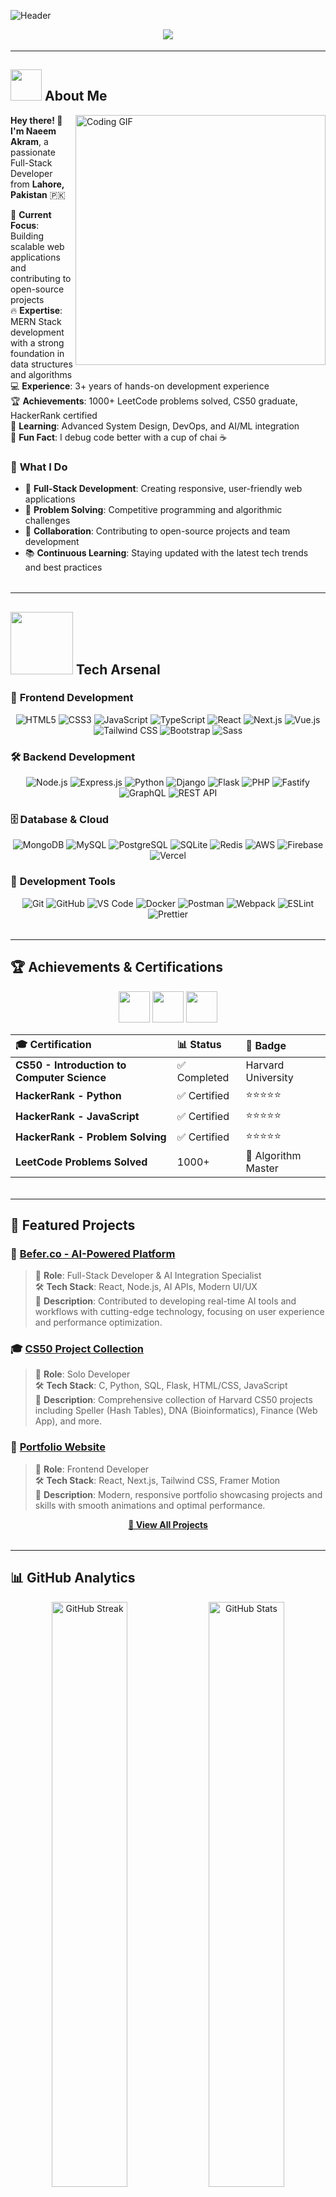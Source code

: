 ![Header](https://capsule-render.vercel.app/api?type=waving&color=0:FF6B6B,50:4ECDC4,100:45B7D1&height=300&section=header&text=Naeem%20Akram&fontSize=60&fontAlignY=35&fontColor=ffffff&animation=fadeIn&desc=Full-Stack%20Developer%20%7C%20Problem%20Solver%20%7C%20Tech%20Enthusiast&descAlignY=55&descAlign=50)

<div align="center">
  <img src="https://readme-typing-svg.demolab.com?font=Fira+Code&weight=600&size=28&duration=3000&pause=1000&color=4ECDC4&center=true&vCenter=true&width=700&height=100&lines=🚀+Full-Stack+MERN+Developer;🧠+1000%2B+LeetCode+Problems+Solved;🎓+CS50+Graduate+%7C+HackerRank+Certified;💡+AI+%26+Machine+Learning+Enthusiast;🌟+Open+Source+Contributor;⚡+Building+the+Future+with+Code" />
</div>

<div align="center">
  <img src="https://user-images.githubusercontent.com/74038190/213910845-af37a709-8995-40d6-be59-b9e5b398dd11.gif" width="900" height="4">
</div>

---

## <img src="https://user-images.githubusercontent.com/74038190/213844263-a8897a51-32f4-4b3b-b5c2-e1528b89f6f3.png" width="50px" /> **About Me**

<img align="right" alt="Coding GIF" width="400" src="https://user-images.githubusercontent.com/74038190/229223263-cf2e4b07-2615-4f87-9c38-e37600f8381a.gif">

**Hey there! 👋 I'm Naeem Akram**, a passionate Full-Stack Developer from **Lahore, Pakistan** 🇵🇰

🎯 **Current Focus**: Building scalable web applications and contributing to open-source projects  
🔥 **Expertise**: MERN Stack development with a strong foundation in data structures and algorithms  
💻 **Experience**: 3+ years of hands-on development experience  
🏆 **Achievements**: 1000+ LeetCode problems solved, CS50 graduate, HackerRank certified  
🌱 **Learning**: Advanced System Design, DevOps, and AI/ML integration  
🎪 **Fun Fact**: I debug code better with a cup of chai ☕  

### 🎯 **What I Do**
- 🔧 **Full-Stack Development**: Creating responsive, user-friendly web applications
- 🧩 **Problem Solving**: Competitive programming and algorithmic challenges
- 🤝 **Collaboration**: Contributing to open-source projects and team development
- 📚 **Continuous Learning**: Staying updated with the latest tech trends and best practices

<div align="center">
  <img src="https://user-images.githubusercontent.com/74038190/213910845-af37a709-8995-40d6-be59-b9e5b398dd11.gif" width="900" height="4">
</div>

---

## <img src="https://user-images.githubusercontent.com/74038190/212257467-871d32b7-e401-42e8-a166-fcfd7baa4c6b.gif" width="100"> **Tech Arsenal**

### 🎨 **Frontend Development**
<div align="center">
  
![HTML5](https://img.shields.io/badge/HTML5-E34F26?style=for-the-badge&logo=html5&logoColor=white)
![CSS3](https://img.shields.io/badge/CSS3-1572B6?style=for-the-badge&logo=css3&logoColor=white)
![JavaScript](https://img.shields.io/badge/JavaScript-F7DF1E?style=for-the-badge&logo=javascript&logoColor=black)
![TypeScript](https://img.shields.io/badge/TypeScript-007ACC?style=for-the-badge&logo=typescript&logoColor=white)
![React](https://img.shields.io/badge/React-20232A?style=for-the-badge&logo=react&logoColor=61DAFB)
![Next.js](https://img.shields.io/badge/Next.js-000000?style=for-the-badge&logo=next.js&logoColor=white)
![Vue.js](https://img.shields.io/badge/Vue.js-35495E?style=for-the-badge&logo=vue.js&logoColor=4FC08D)
![Tailwind CSS](https://img.shields.io/badge/Tailwind_CSS-38B2AC?style=for-the-badge&logo=tailwind-css&logoColor=white)
![Bootstrap](https://img.shields.io/badge/Bootstrap-563D7C?style=for-the-badge&logo=bootstrap&logoColor=white)
![Sass](https://img.shields.io/badge/Sass-CC6699?style=for-the-badge&logo=sass&logoColor=white)

</div>

### 🛠️ **Backend Development**
<div align="center">
  
![Node.js](https://img.shields.io/badge/Node.js-43853D?style=for-the-badge&logo=node.js&logoColor=white)
![Express.js](https://img.shields.io/badge/Express.js-404D59?style=for-the-badge&logo=express&logoColor=white)
![Python](https://img.shields.io/badge/Python-3776AB?style=for-the-badge&logo=python&logoColor=white)
![Django](https://img.shields.io/badge/Django-092E20?style=for-the-badge&logo=django&logoColor=white)
![Flask](https://img.shields.io/badge/Flask-000000?style=for-the-badge&logo=flask&logoColor=white)
![PHP](https://img.shields.io/badge/PHP-777BB4?style=for-the-badge&logo=php&logoColor=white)
![Fastify](https://img.shields.io/badge/Fastify-000000?style=for-the-badge&logo=fastify&logoColor=white)
![GraphQL](https://img.shields.io/badge/GraphQL-E10098?style=for-the-badge&logo=graphql&logoColor=white)
![REST API](https://img.shields.io/badge/REST_API-25D366?style=for-the-badge&logo=rest&logoColor=white)

</div>

### 🗄️ **Database & Cloud**
<div align="center">
  
![MongoDB](https://img.shields.io/badge/MongoDB-4EA94B?style=for-the-badge&logo=mongodb&logoColor=white)
![MySQL](https://img.shields.io/badge/MySQL-4479A1?style=for-the-badge&logo=mysql&logoColor=white)
![PostgreSQL](https://img.shields.io/badge/PostgreSQL-316192?style=for-the-badge&logo=postgresql&logoColor=white)
![SQLite](https://img.shields.io/badge/SQLite-07405E?style=for-the-badge&logo=sqlite&logoColor=white)
![Redis](https://img.shields.io/badge/Redis-DC382D?style=for-the-badge&logo=redis&logoColor=white)
![AWS](https://img.shields.io/badge/AWS-232F3E?style=for-the-badge&logo=amazon-aws&logoColor=white)
![Firebase](https://img.shields.io/badge/Firebase-FFCA28?style=for-the-badge&logo=firebase&logoColor=black)
![Vercel](https://img.shields.io/badge/Vercel-000000?style=for-the-badge&logo=vercel&logoColor=white)

</div>

### 🔧 **Development Tools**
<div align="center">
  
![Git](https://img.shields.io/badge/Git-F05032?style=for-the-badge&logo=git&logoColor=white)
![GitHub](https://img.shields.io/badge/GitHub-181717?style=for-the-badge&logo=github&logoColor=white)
![VS Code](https://img.shields.io/badge/VS_Code-0078D4?style=for-the-badge&logo=visual%20studio%20code&logoColor=white)
![Docker](https://img.shields.io/badge/Docker-2496ED?style=for-the-badge&logo=docker&logoColor=white)
![Postman](https://img.shields.io/badge/Postman-FF6C37?style=for-the-badge&logo=postman&logoColor=white)
![Webpack](https://img.shields.io/badge/Webpack-8DD6F9?style=for-the-badge&logo=webpack&logoColor=black)
![ESLint](https://img.shields.io/badge/ESLint-4B32C3?style=for-the-badge&logo=eslint&logoColor=white)
![Prettier](https://img.shields.io/badge/Prettier-F7B93E?style=for-the-badge&logo=prettier&logoColor=black)

</div>

<div align="center">
  <img src="https://user-images.githubusercontent.com/74038190/213910845-af37a709-8995-40d6-be59-b9e5b398dd11.gif" width="900" height="4">
</div>

---

## 🏆 **Achievements & Certifications**

<div align="center">
  <img src="https://user-images.githubusercontent.com/74038190/216122041-518ac897-8d92-4c6b-9b3f-ca01dcaf38ee.png" width="50">
  <img src="https://user-images.githubusercontent.com/74038190/212284087-bbe7e430-757e-4901-90bf-4cd2ce3e1852.gif" width="50">
  <img src="https://user-images.githubusercontent.com/74038190/216122065-2f028bae-25d6-4a3c-bc9f-175394ed5011.png" width="50">
</div>

| 🎓 **Certification** | 📊 **Status** | 🏅 **Badge** |
|:---|:---|:---|
| **CS50 - Introduction to Computer Science** | ✅ Completed | Harvard University |
| **HackerRank - Python** | ✅ Certified | ⭐⭐⭐⭐⭐ |
| **HackerRank - JavaScript** | ✅ Certified | ⭐⭐⭐⭐⭐ |
| **HackerRank - Problem Solving** | ✅ Certified | ⭐⭐⭐⭐⭐ |
| **LeetCode Problems Solved** | 1000+ | 🧠 Algorithm Master |

<div align="center">
  <img src="https://user-images.githubusercontent.com/74038190/213910845-af37a709-8995-40d6-be59-b9e5b398dd11.gif" width="900" height="4">
</div>

---

## 🚀 **Featured Projects**

### 🤖 **[Befer.co - AI-Powered Platform](https://befer.co)**
> 🎯 **Role**: Full-Stack Developer & AI Integration Specialist  
> 🛠️ **Tech Stack**: React, Node.js, AI APIs, Modern UI/UX  
> 📝 **Description**: Contributed to developing real-time AI tools and workflows with cutting-edge technology, focusing on user experience and performance optimization.

### 🎓 **[CS50 Project Collection](https://github.com/NaeemAbdullahAkram/CS50x)**
> 🎯 **Role**: Solo Developer  
> 🛠️ **Tech Stack**: C, Python, SQL, Flask, HTML/CSS, JavaScript  
> 📝 **Description**: Comprehensive collection of Harvard CS50 projects including Speller (Hash Tables), DNA (Bioinformatics), Finance (Web App), and more.

### 💼 **[Portfolio Website](https://github.com/NaeemAbdullahAkram)**
> 🎯 **Role**: Frontend Developer  
> 🛠️ **Tech Stack**: React, Next.js, Tailwind CSS, Framer Motion  
> 📝 **Description**: Modern, responsive portfolio showcasing projects and skills with smooth animations and optimal performance.

<div align="center">
  
**[🔗 View All Projects](https://github.com/NaeemAbdullahAkram?tab=repositories)**

</div>

<div align="center">
  <img src="https://user-images.githubusercontent.com/74038190/213910845-af37a709-8995-40d6-be59-b9e5b398dd11.gif" width="900" height="4">
</div>

---

## 📊 **GitHub Analytics**

<div align="center">
  <img src="https://github-readme-streak-stats.herokuapp.com?user=NaeemAbdullahAkram&theme=tokyonight&hide_border=true&background=0D1117&ring=4ECDC4&fire=FF6B6B&currStreakLabel=4ECDC4&sideLabels=ffffff&currStreakNum=ffffff&dates=8B949E&sideNums=FF6B6B&border=30363D" alt="GitHub Streak" width="49%" />
  <img src="https://github-readme-stats.vercel.app/api?username=NaeemAbdullahAkram&show_icons=true&theme=tokyonight&hide_border=true&bg_color=0D1117&title_color=4ECDC4&text_color=ffffff&icon_color=FF6B6B&border_color=30363D" alt="GitHub Stats" width="49%" />
</div>

<div align="center">
  <img src="https://github-readme-stats.vercel.app/api/top-langs/?username=NaeemAbdullahAkram&layout=compact&langs_count=10&theme=tokyonight&hide_border=true&bg_color=0D1117&title_color=4ECDC4&text_color=ffffff&icon_color=FF6B6B&border_color=30363D" alt="Top Languages" width="49%" />
  <img src="https://github-profile-summary-cards.vercel.app/api/cards/productive-time?username=NaeemAbdullahAkram&theme=tokyonight" alt="Productive Time" width="49%" />
</div>

<div align="center">
  <img src="https://github-readme-activity-graph.vercel.app/graph?username=NaeemAbdullahAkram&theme=tokyo-night&bg_color=0D1117&color=4ECDC4&line=FF6B6B&point=ffffff&area=true&custom_title=Contribution%20Activity%20Graph" alt="Activity Graph" width="100%" />
</div>

<div align="center">
  <img src="https://github-trophies.vercel.app/?username=NaeemAbdullahAkram&theme=tokyonight&no-frame=true&no-bg=true&margin-w=4&column=7&title=Stars,Followers,Commits,Repositories,MultipleLang,PullRequest,Issues" alt="GitHub Trophies" width="100%" />
</div>

<div align="center">
  <img src="https://user-images.githubusercontent.com/74038190/213910845-af37a709-8995-40d6-be59-b9e5b398dd11.gif" width="900" height="4">
</div>

---

## 🤝 **Let's Connect & Collaborate**

<div align="center">
  <a href="https://www.linkedin.com/in/naeem-akram-7a48a01ba/">
    <img src="https://img.shields.io/badge/LinkedIn-0077B5?style=for-the-badge&logo=linkedin&logoColor=white&color=4ECDC4" height="40"/>
  </a>
  <a href="mailto:maliknaeemakram308@gmail.com">
    <img src="https://img.shields.io/badge/Gmail-D14836?style=for-the-badge&logo=gmail&logoColor=white&color=FF6B6B" height="40"/>
  </a>
  <a href="https://github.com/NaeemAbdullahAkram">
    <img src="https://img.shields.io/badge/GitHub-100000?style=for-the-badge&logo=github&logoColor=white&color=45B7D1" height="40"/>
  </a>
  <a href="https://leetcode.com/u/Naeem_ABD/">
    <img src="https://img.shields.io/badge/LeetCode-FFA116?style=for-the-badge&logo=leetcode&logoColor=black&color=FFA116" height="40"/>
  </a>
  <a href="https://www.hackerrank.com/dashboard">
    <img src="https://img.shields.io/badge/HackerRank-2EC866?style=for-the-badge&logo=hackerrank&logoColor=white&color=2EC866" height="40"/>
  </a>
</div>

### 📧 **Reach Out For:**
- 💼 **Job Opportunities** - Full-Stack Developer positions
- 🤝 **Collaboration** - Open-source projects and team development
- 🎯 **Freelance Projects** - Web development and consultation
- 📚 **Knowledge Sharing** - Tech discussions and mentorship

<div align="center">
  <img src="https://user-images.githubusercontent.com/74038190/213910845-af37a709-8995-40d6-be59-b9e5b398dd11.gif" width="900" height="4">
</div>

---

## 💡 **Development Philosophy**

<div align="center">
  <img src="https://quotes-github-readme.vercel.app/api?type=horizontal&theme=tokyonight&border=true&quote=Clean%20code%20is%20not%20written%20by%20following%20a%20set%20of%20rules.%20You%20don't%20become%20a%20software%20craftsman%20by%20learning%20a%20list%20of%20heuristics.%20Professionalism%20and%20craftsmanship%20come%20from%20values%20that%20drive%20disciplines.&author=Robert%20C.%20Martin" alt="Dev Quote"/>
</div>

<div align="center">
  <img src="https://user-images.githubusercontent.com/74038190/213910845-af37a709-8995-40d6-be59-b9e5b398dd11.gif" width="900" height="4">
</div>

<div align="center">
  <img src="https://komarev.com/ghpvc/?username=NaeemAbdullahAkram&label=Profile%20Views&color=4ECDC4&style=for-the-badge" alt="Profile Views" />
  <img src="https://img.shields.io/github/followers/NaeemAbdullahAkram?label=Followers&style=for-the-badge&color=FF6B6B" alt="GitHub Followers" />
  <img src="https://img.shields.io/github/stars/NaeemAbdullahAkram?label=Total%20Stars&style=for-the-badge&color=45B7D1" alt="GitHub Stars" />
</div>

<div align="center">
  <h3>⭐ Don't forget to star my repositories if you find them useful!</h3>
</div>

![Footer](https://capsule-render.vercel.app/api?type=waving&color=0:45B7D1,50:4ECDC4,100:FF6B6B&height=200&section=footer&animation=fadeIn)
